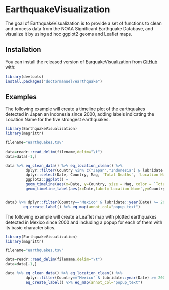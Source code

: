 
# EarthquakeVisualization

<!-- badges: start -->
<!-- badges: end -->

The goal of EarthquakeVisualization is to provide a set of functions to clean
    and process data from the NOAA Significant Earthquake Database, and
    visualize it by using ad hoc ggplot2 geoms and Leaflet maps.

## Installation

You can install the released version of EarquakeVisualization from [GitHub](https://github.com/doctormanuel/earthquake) with:

``` r
library(devtools)
install.packages("doctormanuel/earthquake")
```

## Examples


The following example will create a timeline plot of the earthquakes detected
in Japan an Indonesia since 2000, adding labels indicating the Location Name
for the five strongest earthquakes.

``` r
library(EarthquakeVisualization)
library(magrittr)

filename="earthquakes.tsv"

data=readr::read_delim(filename,delim="\t")
data=data[-1,]

data %>% eq_clean_data() %>% eq_location_clean() %>%
         dplyr::filter(Country %in% c("Japan","Indonesia") & lubridate::year(Date) >= 2000 ) %>%
         dplyr::select(Date, Country, Mag, `Total Deaths`, `Location Name`)  %>%
         ggplot2::ggplot() +
         geom_timeline(aes(x=Date, y=Country, size = Mag, color = `Total Deaths`))+
         geom_timeline_label(aes(x=Date,label=`Location Name`,y=Country,mag=Mag,n_max=5))


data3 %>% dplyr::filter(Country=="Mexico" & lubridate::year(Date) >= 2000) %>%
        eq_create_label() %>% eq_map(annot_col="popup_text")

```

The following example will create a Leaflet map with plotted earthquakes
detected in Mexico since 2000 and including a popup for each of them with its
basic characteristics.

``` r
library(EarthquakeVisualization)
library(magrittr)

filename="earthquakes.tsv"

data=readr::read_delim(filename,delim="\t")
data=data[-1,]

data %>% eq_clean_data() %>% eq_location_clean() %>%
         dplyr::filter(Country=="Mexico" & lubridate::year(Date) >= 2000) %>%
         eq_create_label() %>% eq_map(annot_col="popup_text")
```
